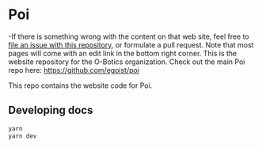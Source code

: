 # Poi

-If there is something wrong with the content on that web site,
feel free to
[file an issue with this repository](https://github.com/poi-bundler/website/issues),
or formulate a pull request.
Note that most pages will come with an edit link in the bottom right corner.
This is the website repository for the O-Botics organization.
Check out the main Poi repo here: https://github.com/egoist/poi

This repo contains the website code for Poi.

## Developing docs

```bash
yarn 
yarn dev
```
